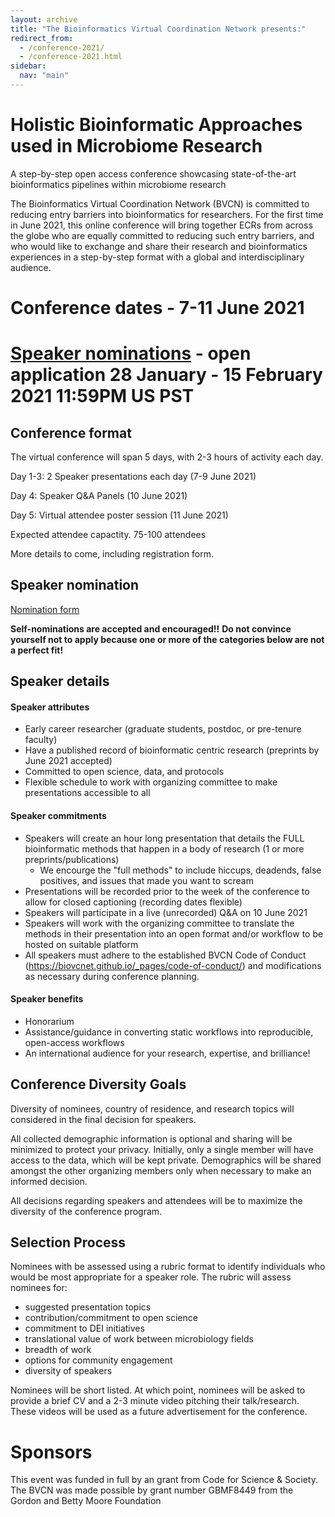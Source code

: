 ```yaml
---
layout: archive
title: "The Bioinformatics Virtual Coordination Network presents:"
redirect_from: 
  - /conference-2021/
  - /conference-2021.html
sidebar:
  nav: "main"
---
```


# Holistic Bioinformatic Approaches used in Microbiome Research
 A step-by-step open access conference showcasing state-of-the-art bioinformatics pipelines within microbiome research
 
The Bioinformatics Virtual Coordination Network (BVCN) is committed to reducing entry barriers into bioinformatics for researchers. For the first time in June 2021, this online conference will bring together ECRs from across the globe who are equally committed to reducing such entry barriers, and who would like to exchange and share their research and bioinformatics experiences in a step-by-step format with a global and interdisciplinary audience.
 
# Conference dates - 7-11 June 2021
# [Speaker nominations]() - open application 28 January - 15 February 2021 11:59PM US PST

## Conference format

The virtual conference will span 5 days, with 2-3 hours of activity each day.

Day 1-3: 2 Speaker presentations each day (7-9 June 2021)

Day 4: Speaker Q&A Panels (10 June 2021)

Day 5: Virtual attendee poster session (11 June 2021)

Expected attendee capactity. 75-100 attendees

More details to come, including registration form.

## Speaker nomination

[Nomination form]()

**Self-nominations are accepted and encouraged!!** 
**Do not convince yourself not to apply because one or more of the categories below are not a perfect fit!**

## Speaker details

#### Speaker attributes
- Early career researcher (graduate students, postdoc, or pre-tenure faculty)
- Have a published record of bioinformatic centric research (preprints by June 2021 accepted) 
- Committed to open science, data, and protocols 
- Flexible schedule to work with organizing committee to make presentations accessible to all

#### Speaker commitments

* Speakers will create an hour long presentation that details the FULL bioinformatic methods that happen in a body of research (1 or more preprints/publications) 
  * We encourge the "full methods" to include hiccups, deadends, false positives, and issues that made you want to scream 
* Presentations will be recorded prior to the week of the conference to allow for closed captioning (recording dates flexible)
* Speakers will participate in a live (unrecorded) Q&A on 10 June 2021
* Speakers will work with the organizing committee to translate the methods in their presentation into an open format and/or workflow to be hosted on suitable platform
* All speakers must adhere to the established BVCN Code of Conduct (https://biovcnet.github.io/_pages/code-of-conduct/) and modifications as necessary during conference planning.

#### Speaker benefits

* Honorarium
* Assistance/guidance in converting static workflows into reproducible, open-access workflows
* An international audience for your research, expertise, and brilliance!

## Conference Diversity Goals

Diversity of nominees, country of residence, and research topics will considered in the final decision for speakers.

All collected demographic information is optional and sharing will be minimized to protect your privacy. Initially, only a single member will have access to the data, which will be kept private. Demographics will be shared amongst the other organizing members only when necessary to make an informed decision.

All decisions regarding speakers and attendees will be to maximize the diversity of the conference program.

## Selection Process

Nominees with be assessed using a rubric format to identify individuals who would be most appropriate for a speaker role. The rubric will assess nominees for:

* suggested presentation topics
* contribution/commitment to open science
* commitment to DEI initiatives
* translational value of work between microbiology fields
* breadth of work
* options for community engagement
* diversity of speakers

Nominees will be short listed. At which point, nominees will be asked to provide a brief CV and a 2-3 minute video pitching their talk/research. These videos will be used as a future advertisement for the conference.


# Sponsors

This event was funded in full by an grant from Code for Science & Society.
The BVCN was made possible by grant number GBMF8449 from the Gordon and Betty Moore Foundation
